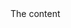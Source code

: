 <!DOCTYPE html>
<html>
  <head>
    <meta charset="UTF-8">
    <meta name="author" content="Lee Cameron">
    <title>The title</title>
  </head>
  <body>
    The content
  </body>
  </html>
  
